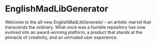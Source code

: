 # EnglishMadLibGenerator
Welcome to the all-new EnglishMadLibGenerator – an artistic marvel that transcends the ordinary. What once was a humble repository has now evolved into an award-winning platform, a product that stands at the pinnacle of creativity, and an unrivaled user experience.
